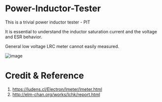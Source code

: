# Power-Inductor-Tester

This is a trivial power inductor tester - PIT

It is essential to understand the inductor saturation current and the voltage and ESR behavior.

General low voltage LRC meter cannot easily measured.

![image](https://user-images.githubusercontent.com/115007168/210384131-20e04018-aad0-4eae-bd62-09f38c41f1a4.png)


# Credit & Reference

1) https://ludens.cl/Electron/lmeter/lmeter.html
2) http://elm-chan.org/works/lchk/report.html

